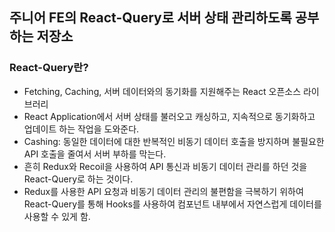  ## 주니어 FE의 React-Query로 서버 상태 관리하도록 공부하는 저장소
 
### React-Query란?
- Fetching, Caching, 서버 데이터와의 동기화를 지원해주는 React 오픈소스 라이브러리
- React Application에서 서버 상태를 불러오고 캐싱하고, 지속적으로 동기화하고 업데이트 하는 작업을 도와준다.
- Cashing: 동일한 데이터에 대한 반복적인 비동기 데이터 호출을 방지하며 불필요한 API 호출을 줄여서 서버 부하를 막는다.
- 흔히 Redux와 Recoil을 사용하여 API 통신과 비동기 데이터 관리를 하던 것을 React-Query로 하는 것이다.
- Redux를 사용한 API 요청과 비동기 데이터 관리의 불편함을 극복하기 위하여 React-Query를 통해 Hooks를 사용하여 컴포넌트 내부에서 자연스럽게 데이터를 사용할 수 있게 함.

